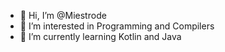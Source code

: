 - 👋 Hi, I’m @Miestrode
- 👀 I’m interested in Programming and Compilers
- 🌱 I’m currently learning Kotlin and Java

<!---
Miestrode/Miestrode is a ✨ special ✨ repository because its `README.md` (this file) appears on your GitHub profile.
You can click the Preview link to take a look at your changes.
--->
